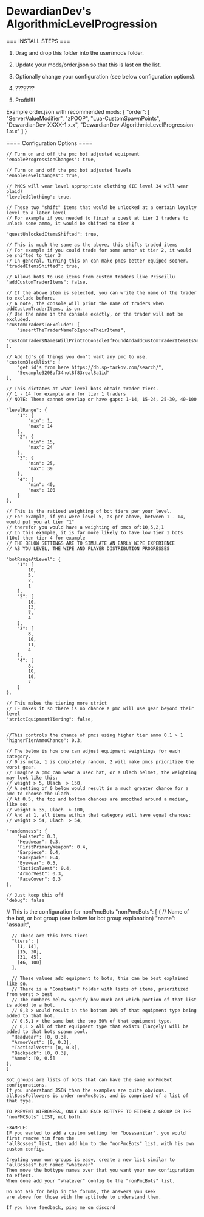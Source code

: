 # **DewardianDev's AlgorithmicLevelProgression**

=== INSTALL STEPS ===

1. Drag and drop this folder into the user/mods folder.
2. Update your mods/order.json so that this is last on the list.
3. Optionally change your configuration (see below configuration options).

4. ???????

5. Profit!!!!

Example order.json with recommended mods:
{
"order": [
"ServerValueModifier",
"zPOOP",
"Lua-CustomSpawnPoints",
"DewardianDev-XXXX-1.x.x",
"DewardianDev-AlgorithmicLevelProgression-1.x.x"
]
}

==== Configuration Options ====

    // Turn on and off the pmc bot adjusted equipment
    "enableProgressionChanges": true,

    // Turn on and off the pmc bot adjusted levels
    "enableLevelChanges": true,

    // PMCS will wear level appropriate clothing (IE level 34 will wear plaid)
    "leveledClothing": true,

    // These two "shift" items that would be unlocked at a certain loyalty level to a later level
    // For example if you needed to finish a quest at tier 2 traders to unlock some ammo, it would be shifted to tier 3

    "questUnlockedItemsShifted": true,

    // This is much the same as the above, this shifts traded items
    // For example if you could trade for some armor at tier 2, it would be shifted to tier 3
    // In general, turning this on can make pmcs better equiped sooner.
    "tradedItemsShifted": true,

    // Allows bots to use items from custom traders like Priscillu
    "addCustomTraderItems": false,

    // If the above item is selected, you can write the name of the trader to exclude before.
    // A note, the console will print the name of traders when addCustomTraderItems, is on.
    // Use the name in the console exactly, or the trader will not be excluded.
    "customTradersToExclude": [
        "insertTheTraderNameToIgnoreTheirItems",
        "CustomTradersNamesWillPrintToConsoleIfFoundAndaddCustomTraderItemsIsSetToTrue"
    ],

    // Add Id's of things you don't want any pmc to use.
    "customBlacklist": [
        "get id's from here https://db.sp-tarkov.com/search/",
        "5example3208of34not8f83real8a1id"
    ],

    // This dictates at what level bots obtain trader tiers.
    // 1 - 14 for example are for tier 1 traders
    // NOTE: These cannot overlap or have gaps: 1-14, 15-24, 25-39, 40-100

    "levelRange": {
        "1": {
            "min": 1,
            "max": 14
        },
        "2": {
            "min": 15,
            "max": 24
        },
        "3": {
            "min": 25,
            "max": 39
        },
        "4": {
            "min": 40,
            "max": 100
        }
    },

    // This is the ratioed weighting of bot tiers per your level.
    // For example, if you were level 5, as per above, between 1 - 14, would put you at tier "1"
    // therefor you would have a weighting of pmcs of:10,5,2,1
    // In this example, it is far more likely to have low tier 1 bots (10x) then tier 4 for example
    // THE BELOW SETTINGS ARE TO SIMULATE AN EARLY WIPE EXPERIENCE
    // AS YOU LEVEL, THE WIPE AND PLAYER DISTRIBUTION PROGRESSES

    "botRangeAtLevel": {
        "1": [
            10,
            5,
            2,
            1
        ],
        "2": [
            10,
            13,
            7,
            4
        ],
        "3": [
            8,
            10,
            11,
            4
        ],
        "4": [
            8,
            10,
            10,
            7
        ]
    },

    // This makes the tiering more strict
    // IE makes it so there is no chance a pmc will use gear beyond their level
    "strictEquipmentTiering": false,


    //This controls the chance of pmcs using higher tier ammo 0.1 > 1
    "higherTierAmmoChance": 0.3,

    // The below is how one can adjust equipment weightings for each category.
    // 0 is meta, 1 is completely random, 2 will make pmcs prioritize the worst gear.
    // Imagine a pmc can wear a usec hat, or a Ulach helmet, the weighting may look like this:
    // weight > 5, Ulach  > 150,
    // A setting of 0 below would result in a much greater chance for a pmc to choose the ulach.
    // At 0.5, the top and bottom chances are smoothed around a median, like so:
    // weight > 35, Ulach  > 100,
    // And at 1, all items within that category will have equal chances:
    // weight > 54, Ulach  > 54,

    "randomness": {
        "Holster": 0.3,
        "Headwear": 0.3,
        "FirstPrimaryWeapon": 0.4,
        "Earpiece": 0.4,
        "Backpack": 0.4,
        "Eyewear": 0.5,
        "TacticalVest": 0.4,
        "ArmorVest": 0.3,
        "FaceCover": 0.3
    },

    // Just keep this off
    "debug": false



  // This is the configuration for nonPmcBots
  "nonPmcBots": [
     {
      // Name of the bot, or bot group (see below for bot group explanation)
      "name": "assault",  

      // These are this bots tiers
      "tiers": [
        [1, 14],
        [15, 30],
        [31, 45],
        [46, 100]
      ],

      // These values add equipment to bots, this can be best explained like so. 
      // There is a "Constants" folder with lists of items, prioritized from worst > best
      // The numbers below specify how much and which portion of that list is added to a bot.
      // 0,3 > would result in the bottom 30% of that equipment type being added to that bot.
      // 0.5,1 > the same but the top 50% of that equipment type.
      // 0,1 > All of that equipment type that exists (largely) will be added to that bots spawn pool.
      "Headwear": [0, 0.3],
      "ArmorVest": [0, 0.3],
      "TacticalVest": [0, 0.3],
      "Backpack": [0, 0.3],
      "Ammo": [0, 0.5]
    },
    ]

    Bot groups are lists of bots that can have the same nonPmcBot configurations.
    If you understand JSON than the examples are quite obvious. 
    allBossFollowers is under nonPmcBots, and is comprised of a list of that type. 

    TO PREVENT WIERDNESS, ONLY ADD EACH BOTTYPE TO EITHER A GROUP OR THE "nonPMCBots" LIST, not both.
   
    EXAMPLE: 
    IF you wanted to add a custom setting for "bosssanitar", you would first remove him from the
    "allBosses" list, then add him to the "nonPmcBots" list, with his own custom config.

    Creating your own groups is easy, create a new list similar to "allBosses" but named "whatever"
    Then move the bottype names over that you want your new configuration to effect.
    When done add your "whatever" config to the "nonPmcBots" list. 

    Do not ask for help in the forums, the answers you seek 
    are above for those with the aptitude to understand them.

    If you have feedback, ping me on discord